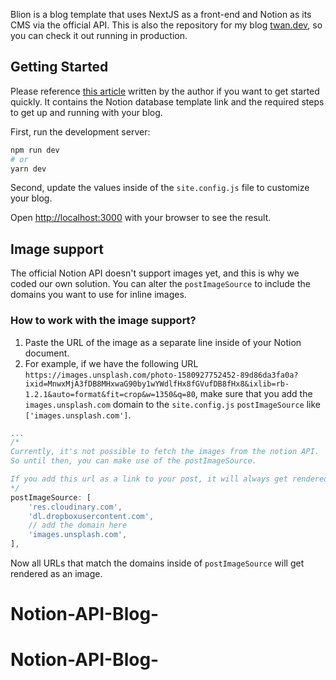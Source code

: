 Blion is a blog template that uses NextJS as a front-end and Notion as its CMS via the official API. This is also the repository for my blog [twan.dev](https://twan.dev), so you can check it out running in production.

## Getting Started

Please reference [this article](https://twan.dev/post/setup-your-own-notion-blog) written by the author if you want to get started quickly. It contains the Notion database template link and the required steps to get up and running with your blog.

First, run the development server:

```bash
npm run dev
# or
yarn dev
```

Second, update the values inside of the `site.config.js` file to customize your blog.

Open [http://localhost:3000](http://localhost:3000) with your browser to see the result.

## Image support

The official Notion API doesn't support images yet, and this is why we coded our own solution. You can alter the `postImageSource` to include the domains you want to use for inline images.

### How to work with the image support?

1. Paste the URL of the image as a separate line inside of your Notion document.
2. For example, if we have the following URL `https://images.unsplash.com/photo-1580927752452-89d86da3fa0a?ixid=MnwxMjA3fDB8MHxwaG90by1wYWdlfHx8fGVufDB8fHx8&ixlib=rb-1.2.1&auto=format&fit=crop&w=1350&q=80`, make sure that you add the `images.unsplash.com` domain to the `site.config.js` `postImageSource` like `['images.unsplash.com']`.

```js
...
/*
Currently, it's not possible to fetch the images from the notion API.
So until then, you can make use of the postImageSource.

If you add this url as a link to your post, it will always get rendered as an image.
*/
postImageSource: [
    'res.cloudinary.com',
    'dl.dropboxusercontent.com',
    // add the domain here
    'images.unsplash.com',
],

```

Now all URLs that match the domains inside of `postImageSource` will get rendered as an image.
# Notion-API-Blog-
# Notion-API-Blog-
